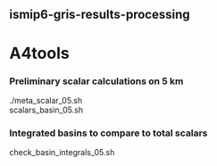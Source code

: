 ## ismip6-gris-results-processing

# A4tools

### Preliminary scalar calculations on 5 km

./meta_scalar_05.sh <br>
scalars_basin_05.sh <br>

### Integrated basins to compare to total scalars 
check_basin_integrals_05.sh <br>

